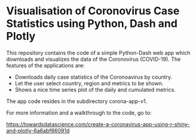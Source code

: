 # Visualisation of Coronovirus Case Statistics using Python, Dash and Plotly

This repository contains the code of a simple Python-Dash web app which downloads and visualizes the data of the Coronovirus (COVID-19). The features of the applications are:

* Downloads daily case statistics of the Coronoavirus by country.
* Let the user select country, region and metrics to be shown.
* Shows a nice time series plot of the daily and cumulated metrics.

The app code resides in the subdirectory corona-app-v1.

For more information and a walkthrough to the code, go to:

https://towardsdatascience.com/create-a-coronavirus-app-using-r-shiny-and-plotly-6a6abf66091d


